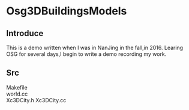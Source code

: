 # Osg3DBuildingsModels

## Introduce
  
  This is a demo written when I was in NanJing in the fall,in 2016.
  Learing OSG for several days,I begin to write a demo recording my work.
  
## Src

  Makefile  
  world.cc  
  Xc3DCity.h Xc3DCity.cc
  
